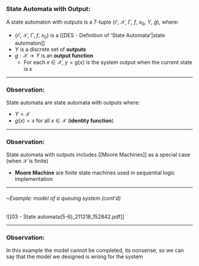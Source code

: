 ### State Automata with Output:
A state automaton with outputs is a 7-tuple ($\mathcal{E}$, $\mathcal{X}$, $\Gamma{}$, $f$, $x_0$, $Y$, $g$), where:
- ($\mathcal{E}$, $\mathcal{X}$, $\Gamma{}$, $f$, $x_0$) is a [[DES - Definition of 'State Automata'|state automaton]]
- $Y$ is a discrete set of **outputs**
- $g:\mathcal{X}\to{}Y$ is an **output function**
	- For each $x\in{}\mathcal{X}$, $y = g(x)$ is the system output when the current state is $x$
---
### Observation:
State automata are state automata with outputs where:
- $Y = \mathcal{X}$
- $g(x) = x$ for all $x\in{}\mathcal{X}$ (**identity function**)

---
### Observation:
State automata with outputs includes [[Moore Machines]] as a special case (when $\mathscr{X}$ is finite)
- **Moore Machine** are finite state machines used in sequential logic implementation

---
###### ~Example: model of a queuing system (cont'd)
![[03 - State automata(5-6)_211218_152842.pdf]]
 
 ---
 ### Observation:
 In this example the model cannot be completed, its nonsense, so we can say that the model we designed is wrong for the system